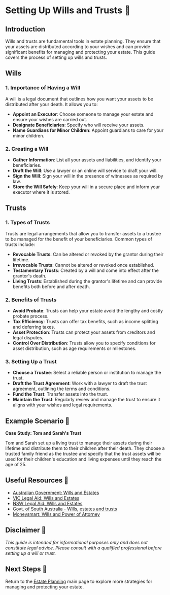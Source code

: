 # Setting Up Wills and Trusts 📜

## Introduction

Wills and trusts are fundamental tools in estate planning. They ensure that your assets are distributed according to your wishes and can provide significant benefits for managing and protecting your estate. This guide covers the process of setting up wills and trusts.

## Wills

### 1. Importance of Having a Will

A will is a legal document that outlines how you want your assets to be distributed after your death. It allows you to:

- **Appoint an Executor**: Choose someone to manage your estate and ensure your wishes are carried out.
- **Designate Beneficiaries**: Specify who will receive your assets.
- **Name Guardians for Minor Children**: Appoint guardians to care for your minor children.

### 2. Creating a Will

- **Gather Information**: List all your assets and liabilities, and identify your beneficiaries.
- **Draft the Will**: Use a lawyer or an online will service to draft your will.
- **Sign the Will**: Sign your will in the presence of witnesses as required by law.
- **Store the Will Safely**: Keep your will in a secure place and inform your executor where it is stored.

## Trusts

### 1. Types of Trusts

Trusts are legal arrangements that allow you to transfer assets to a trustee to be managed for the benefit of your beneficiaries. Common types of trusts include:

- **Revocable Trusts**: Can be altered or revoked by the grantor during their lifetime.
- **Irrevocable Trusts**: Cannot be altered or revoked once established.
- **Testamentary Trusts**: Created by a will and come into effect after the grantor's death.
- **Living Trusts**: Established during the grantor's lifetime and can provide benefits both before and after death.

### 2. Benefits of Trusts

- **Avoid Probate**: Trusts can help your estate avoid the lengthy and costly probate process.
- **Tax Efficiency**: Trusts can offer tax benefits, such as income splitting and deferring taxes.
- **Asset Protection**: Trusts can protect your assets from creditors and legal disputes.
- **Control Over Distribution**: Trusts allow you to specify conditions for asset distribution, such as age requirements or milestones.

### 3. Setting Up a Trust

- **Choose a Trustee**: Select a reliable person or institution to manage the trust.
- **Draft the Trust Agreement**: Work with a lawyer to draft the trust agreement, outlining the terms and conditions.
- **Fund the Trust**: Transfer assets into the trust.
- **Maintain the Trust**: Regularly review and manage the trust to ensure it aligns with your wishes and legal requirements.

## Example Scenario 📘

**Case Study: Tom and Sarah's Trust**

Tom and Sarah set up a living trust to manage their assets during their lifetime and distribute them to their children after their death. They choose a trusted family friend as the trustee and specify that the trust assets will be used for their children's education and living expenses until they reach the age of 25.

## Useful Resources 🔗

- [Australian Government: Wills and Estates](https://www.australia.gov.au/information-and-services/family-and-community/wills-and-estates)
- [VIC Legal Aid: Wills and Estates](https://www.legalaid.vic.gov.au/wills-and-estates)
- [NSW Legal Aid: Wills and Estates](https://www.legalaid.nsw.gov.au/my-problem-is-about/planning-ahead/wills)
- [Govt. of South Australia - Wills, estates and trusts](https://www.agd.sa.gov.au/services-support/wills-estates-trusts)
- [Moneysmart: Wills and Power of Attorney](https://moneysmart.gov.au/living-in-retirement/wills-and-powers-of-attorney)

## Disclaimer 🚨

*This guide is intended for informational purposes only and does not constitute legal advice. Please consult with a qualified professional before setting up a will or trust.*

## Next Steps 🚀

Return to the [Estate Planning](estate-planning.md) main page to explore more strategies for managing and protecting your estate.
